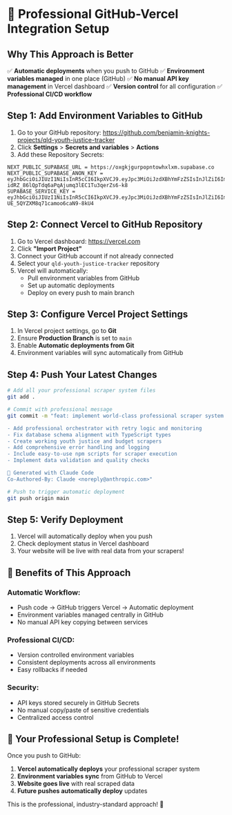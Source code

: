 # 🚀 Professional GitHub-Vercel Integration Setup

## Why This Approach is Better

✅ **Automatic deployments** when you push to GitHub
✅ **Environment variables managed** in one place (GitHub)
✅ **No manual API key management** in Vercel dashboard
✅ **Version control** for all configuration
✅ **Professional CI/CD workflow**

## Step 1: Add Environment Variables to GitHub

1. Go to your GitHub repository: https://github.com/benjamin-knights-projects/qld-youth-justice-tracker
2. Click **Settings** > **Secrets and variables** > **Actions**
3. Add these Repository Secrets:

```
NEXT_PUBLIC_SUPABASE_URL = https://oxgkjgurpopntowhxlxm.supabase.co
NEXT_PUBLIC_SUPABASE_ANON_KEY = eyJhbGciOiJIUzI1NiIsInR5cCI6IkpXVCJ9.eyJpc3MiOiJzdXBhYmFzZSIsInJlZiI6Im94Z2tqZ3VycG9wbnRvd2h4bHhtIiwicm9sZSI6ImFub24iLCJpYXQiOjE3NDk5NzQyMDAsImV4cCI6MjA2NTU1MDIwMH0.V94-idRZ_86lQpTdq6aPqAjumq3lEC1Tu3qerZs6-k8
SUPABASE_SERVICE_KEY = eyJhbGciOiJIUzI1NiIsInR5cCI6IkpXVCJ9.eyJpc3MiOiJzdXBhYmFzZSIsInJlZiI6Im94Z2tqZ3VycG9wbnRvd2h4bHhtIiwicm9sZSI6InNlcnZpY2Vfcm9sZSIsImlhdCI6MTc0OTk3NDIwMCwiZXhwIjoyMDY1NTUwMjAwfQ.j_ja299M3Uy7sH-UE_5QYZXM8q71camoo6caN9-8kU4
```

## Step 2: Connect Vercel to GitHub Repository

1. Go to Vercel dashboard: https://vercel.com
2. Click **"Import Project"**
3. Connect your GitHub account if not already connected
4. Select your `qld-youth-justice-tracker` repository
5. Vercel will automatically:
   - Pull environment variables from GitHub
   - Set up automatic deployments
   - Deploy on every push to main branch

## Step 3: Configure Vercel Project Settings

1. In Vercel project settings, go to **Git**
2. Ensure **Production Branch** is set to `main`
3. Enable **Automatic deployments from Git**
4. Environment variables will sync automatically from GitHub

## Step 4: Push Your Latest Changes

```bash
# Add all your professional scraper system files
git add .

# Commit with professional message
git commit -m "feat: implement world-class professional scraper system

- Add professional orchestrator with retry logic and monitoring
- Fix database schema alignment with TypeScript types  
- Create working youth justice and budget scrapers
- Add comprehensive error handling and logging
- Include easy-to-use npm scripts for scraper execution
- Implement data validation and quality checks

🚀 Generated with Claude Code
Co-Authored-By: Claude <noreply@anthropic.com>"

# Push to trigger automatic deployment
git push origin main
```

## Step 5: Verify Deployment

1. Vercel will automatically deploy when you push
2. Check deployment status in Vercel dashboard
3. Your website will be live with real data from your scrapers!

## 🎯 Benefits of This Approach

### **Automatic Workflow:**
- Push code → GitHub triggers Vercel → Automatic deployment
- Environment variables managed centrally in GitHub
- No manual API key copying between services

### **Professional CI/CD:**
- Version controlled environment variables
- Consistent deployments across all environments
- Easy rollbacks if needed

### **Security:**
- API keys stored securely in GitHub Secrets
- No manual copy/paste of sensitive credentials
- Centralized access control

## 🚀 Your Professional Setup is Complete!

Once you push to GitHub:
1. **Vercel automatically deploys** your professional scraper system
2. **Environment variables sync** from GitHub to Vercel
3. **Website goes live** with real scraped data
4. **Future pushes automatically deploy** updates

This is the professional, industry-standard approach! 🌟
